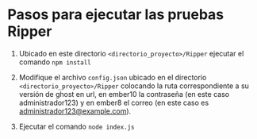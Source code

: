# Pasos para ejecutar las pruebas Ripper

1. Ubicado en este directorio ```<directorio_proyecto>/Ripper``` ejecutar el comando ```npm install```

2. Modifique el archivo ```config.json``` ubicado en el directorio ```<directorio_proyecto>/Ripper``` colocando la ruta correspondiente a su versión de ghost en url, en ember10 la contraseña (en este caso administrador123) y en ember8 el correo (en este caso es administrador123@example.com).

3. Ejecutar el comando ```node index.js```
